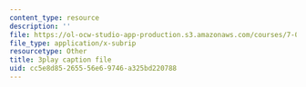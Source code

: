 ```yaml
---
content_type: resource
description: ''
file: https://ol-ocw-studio-app-production.s3.amazonaws.com/courses/7-01sc-fundamentals-of-biology-fall-2011/cc5e8d85265556e69746a325bd220788_qY0ixUWJx0g.vtt
file_type: application/x-subrip
resourcetype: Other
title: 3play caption file
uid: cc5e8d85-2655-56e6-9746-a325bd220788
---
```


